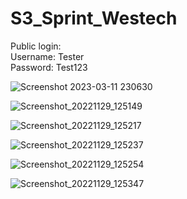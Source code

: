 # S3_Sprint_Westech

Public login:     
Username: Tester        
Password: Test123

![Screenshot 2023-03-11 230630](https://user-images.githubusercontent.com/100212618/224521038-08ef73bd-9dda-469d-94f4-726f5f637c9b.png)


![Screenshot_20221129_125149](https://user-images.githubusercontent.com/100212618/224520956-fc0a9aee-f876-4150-8537-b1108570be6f.png)


![Screenshot_20221129_125217](https://user-images.githubusercontent.com/100212618/224520962-c5b80380-119d-4ed1-af7b-a7d70bd7fb7f.png)


![Screenshot_20221129_125237](https://user-images.githubusercontent.com/100212618/224520964-a7de0550-22f5-48c3-a787-758703e0c4cb.png)


![Screenshot_20221129_125254](https://user-images.githubusercontent.com/100212618/224520974-ef6a91a9-7bbf-4275-8c6e-5210e2fc0b2c.png)


![Screenshot_20221129_125347](https://user-images.githubusercontent.com/100212618/224520979-e0a8c667-1def-455d-9d93-e4ba39a2b1eb.png)
